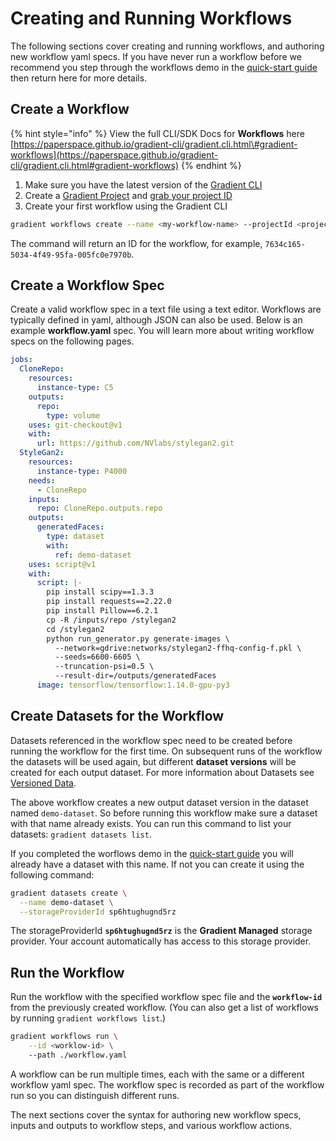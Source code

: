 # Creating and Running Workflows

The following sections cover creating and running workflows, and authoring new workflow yaml specs.  If you have never run a workflow before we recommend you step through the workflows demo in the [quick-start guide](https://docs.paperspace.com/gradient/get-started/quick-start#create-a-project) then return here for more details.

## Create a Workflow

{% hint style="info" %}
View the full CLI/SDK Docs for **Workflows** here [https://paperspace.github.io/gradient-cli/gradient.cli.html\#gradient-workflows](https://paperspace.github.io/gradient-cli/gradient.cli.html#gradient-workflows)
{% endhint %}

1. Make sure you have the latest version of the [Gradient CLI](../../get-started/quick-start/install-the-cli.md)
2. Create a [Gradient Project](../../get-started/managing-projects/) and [grab your project ID](../../get-started/managing-projects/#get-your-projects-id)
3. Create your first workflow using the Gradient CLI

```bash
gradient workflows create --name <my-workflow-name> --projectId <project-id>
```
The command will return an ID for the workflow, for example, `7634c165-5034-4f49-95fa-005fc0e7970b`.

## Create a Workflow Spec

Create a valid workflow spec in a text file using a text editor.  Workflows are typically defined in yaml, although JSON can also be used.  Below is an example **workflow.yaml** spec.  You will learn more about writing workflow specs on the following pages.
```yaml
jobs:
  CloneRepo:
    resources:
      instance-type: C5
    outputs:
      repo:
        type: volume
    uses: git-checkout@v1
    with:
      url: https://github.com/NVlabs/stylegan2.git
  StyleGan2:
    resources:
      instance-type: P4000
    needs:
      - CloneRepo
    inputs:
      repo: CloneRepo.outputs.repo
    outputs:
      generatedFaces:
        type: dataset
        with:
          ref: demo-dataset
    uses: script@v1
    with:
      script: |-
        pip install scipy==1.3.3
        pip install requests==2.22.0
        pip install Pillow==6.2.1
        cp -R /inputs/repo /stylegan2
        cd /stylegan2
        python run_generator.py generate-images \
          --network=gdrive:networks/stylegan2-ffhq-config-f.pkl \
          --seeds=6600-6605 \
          --truncation-psi=0.5 \
          --result-dir=/outputs/generatedFaces
      image: tensorflow/tensorflow:1.14.0-gpu-py3
```

## Create Datasets for the Workflow

Datasets referenced in the workflow spec need to be created before running the workflow for the first time.  On subsequent runs of the workflow the datasets will be used again, but different **dataset versions** will be created for each output dataset.  For more information about Datasets see [Versioned Data](https://docs.paperspace.com/gradient/data/data-overview#versioned-data).

The above workflow creates a new output dataset version in the dataset named `demo-dataset`.  So before running this workflow make sure a dataset with that name already exists.  You can run this command to list your datasets: `gradient datasets list`. 

If you completed the worflows demo in the [quick-start guide](https://docs.paperspace.com/gradient/get-started/quick-start#create-a-project) 
you will already have a dataset with this name. If not you can create it using the following command:
```bash
gradient datasets create \
  --name demo-dataset \
  --storageProviderId sp6htughugnd5rz
```
The storageProviderId **`sp6htughugnd5rz`** is the **Gradient Managed** storage provider. Your account automatically has access to this storage provider.


## Run the Workflow

Run the workflow with the specified workflow spec file and the **`workflow-id`** from the previously created workflow.
(You can also get a list of workflows by running `gradient workflows list`.)
```bash
gradient workflows run \
    --id <worklow-id> \ 
    --path ./workflow.yaml
```
A workflow can be run multiple times, each with the same or a different workflow yaml spec. 
The workflow spec is recorded as part of the workflow run so you can distinguish different runs.

The next sections cover the syntax for authoring new workflow specs, inputs and outputs to workflow steps, and various workflow actions.
